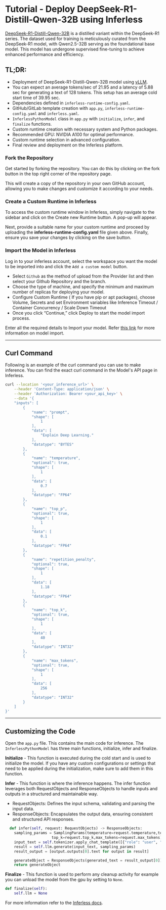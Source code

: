 # Tutorial - Deploy DeepSeek-R1-Distill-Qwen-32B using Inferless
[DeepSeek-R1-Distill-Qwen-32B](https://huggingface.co/deepseek-ai/DeepSeek-R1-Distill-Qwen-32B) is a distilled variant within the DeepSeek-R1 series. The dataset used for training is meticulously curated from the DeepSeek-R1 model, with Qwen2.5-32B serving as the foundational base model. This model has undergone supervised fine-tuning to achieve enhanced performance and efficiency.

## TL;DR:
- Deployment of DeepSeek-R1-Distill-Qwen-32B model using [vLLM](https://github.com/vllm-project/vllm).
- You can expect an average tokens/sec of 21.95 and a latency of 5.88 sec for generating a text of 128 tokens. This setup has an average cold start time of 39.95 sec.
- Dependencies defined in `inferless-runtime-config.yaml`.
- GitHub/GitLab template creation with `app.py`, `inferless-runtime-config.yaml` and `inferless.yaml`.
- `InferlessPythonModel` class in `app.py` with `initialize`, `infer`, and `finalize` functions.
- Custom runtime creation with necessary system and Python packages.
- Recommended GPU: NVIDIA A100 for optimal performance.
- Custom runtime selection in advanced configuration.
- Final review and deployment on the Inferless platform.

### Fork the Repository
Get started by forking the repository. You can do this by clicking on the fork button in the top right corner of the repository page.

This will create a copy of the repository in your own GitHub account, allowing you to make changes and customize it according to your needs.

### Create a Custom Runtime in Inferless
To access the custom runtime window in Inferless, simply navigate to the sidebar and click on the Create new Runtime button. A pop-up will appear.

Next, provide a suitable name for your custom runtime and proceed by uploading the **inferless-runtime-config.yaml** file given above. Finally, ensure you save your changes by clicking on the save button.

### Import the Model in Inferless
Log in to your inferless account, select the workspace you want the model to be imported into and click the `Add a custom model` button.

- Select `Github` as the method of upload from the Provider list and then select your Github Repository and the branch.
- Choose the type of machine, and specify the minimum and maximum number of replicas for deploying your model.
- Configure Custom Runtime ( If you have pip or apt packages), choose Volume, Secrets and set Environment variables like Inference Timeout / Container Concurrency / Scale Down Timeout
- Once you click “Continue,” click Deploy to start the model import process.

Enter all the required details to Import your model. Refer [this link](https://docs.inferless.com/integrations/git-custom-code/git--custom-code) for more information on model import.

---
## Curl Command
Following is an example of the curl command you can use to make inference. You can find the exact curl command in the Model's API page in Inferless.
```bash
curl --location '<your_inference_url>' \
    --header 'Content-Type: application/json' \
    --header 'Authorization: Bearer <your_api_key>' \
    --data '{
    "inputs": [
        {
            "name": "prompt",
            "shape": [
                1
            ],
            "data": [
                "Explain Deep Learning."
            ],
            "datatype": "BYTES"
        },
        {
            "name": "temperature",
            "optional": true,
            "shape": [
                1
            ],
            "data": [
                0.7
            ],
            "datatype": "FP64"
        },
        {
            "name": "top_p",
            "optional": true,
            "shape": [
                1
            ],
            "data": [
                0.1
            ],
            "datatype": "FP64"
        },
        {
            "name": "repetition_penalty",
            "optional": true,
            "shape": [
                1
            ],
            "data": [
                1.18
            ],
            "datatype": "FP64"
        },
        {
            "name": "top_k",
            "optional": true,
            "shape": [
                1
            ],
            "data": [
                40
            ],
            "datatype": "INT32"
        },
        {
            "name": "max_tokens",
            "optional": true,
            "shape": [
                1
            ],
            "data": [
                256
            ],
            "datatype": "INT32"
        }
    ]
}'
```

---
## Customizing the Code
Open the `app.py` file. This contains the main code for inference. The `InferlessPythonModel` has three main functions, initialize, infer and finalize.

**Initialize** -  This function is executed during the cold start and is used to initialize the model. If you have any custom configurations or settings that need to be applied during the initialization, make sure to add them in this function.

**Infer** - This function is where the inference happens. The infer function leverages both RequestObjects and ResponseObjects to handle inputs and outputs in a structured and maintainable way.
- RequestObjects: Defines the input schema, validating and parsing the input data.
- ResponseObjects: Encapsulates the output data, ensuring consistent and structured API responses.

```python
  def infer(self, request: RequestObjects) -> ResponseObjects:
    sampling_params = SamplingParams(temperature=request.temperature,top_p=request.top_p,repetition_penalty=request.repetition_penalty,
                     top_k=request.top_k,max_tokens=request.max_tokens)
    input_text = self.tokenizer.apply_chat_template([{"role": "user", "content": request.prompt}], tokenize=False)
    result = self.llm.generate(input_text, sampling_params)
    result_output = [output.outputs[0].text for output in result]

    generateObject = ResponseObjects(generated_text = result_output[0])        
    return generateObject
```

**Finalize** - This function is used to perform any cleanup activity for example you can unload the model from the gpu by setting to `None`.
```python
def finalize(self):
    self.llm = None
```


For more information refer to the [Inferless docs](https://docs.inferless.com/).
